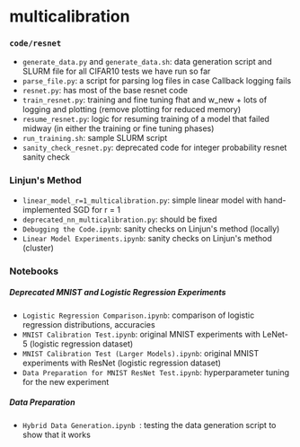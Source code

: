 # multicalibration

### `code/resnet`
- `generate_data.py` and `generate_data.sh`: data generation script and SLURM file for all CIFAR10 tests we have run so far
- `parse_file.py`: a script for parsing log files in case Callback logging fails
- `resnet.py`: has most of the base resnet code
- `train_resnet.py`: training and fine tuning fhat and w_new + lots of logging and plotting (remove plotting for reduced memory)
- `resume_resnet.py`: logic for resuming training of a model that failed midway (in either the training or fine tuning phases)
- `run_training.sh`: sample SLURM script
- `sanity_check_resnet.py`: deprecated code for integer probability resnet sanity check

### Linjun's Method
- `linear_model_r=1_multicalibration.py`: simple linear model with hand-implemented SGD for r = 1
- `deprecated_nn_multicalibration.py`: should be fixed
- `Debugging the Code.ipynb`: sanity checks on Linjun's method (locally)
- `Linear Model Experiments.ipynb`: sanity checks on Linjun's method (cluster)

### Notebooks
##### Deprecated MNIST and Logistic Regression Experiments
- `Logistic Regression Comparison.ipynb`: comparison of logistic regression distributions, accuracies
- `MNIST Calibration Test.ipynb`: original MNIST experiments with LeNet-5 (logistic regression dataset)
- `MNIST Calibration Test (Larger Models).ipynb`: original MNIST experiments with ResNet (logistic regression dataset)
- `Data Preparation for MNIST ResNet Test.ipynb`: hyperparameter tuning for the new experiment

##### Data Preparation
- `Hybrid Data Generation.ipynb `: testing the data generation script to show that it works
